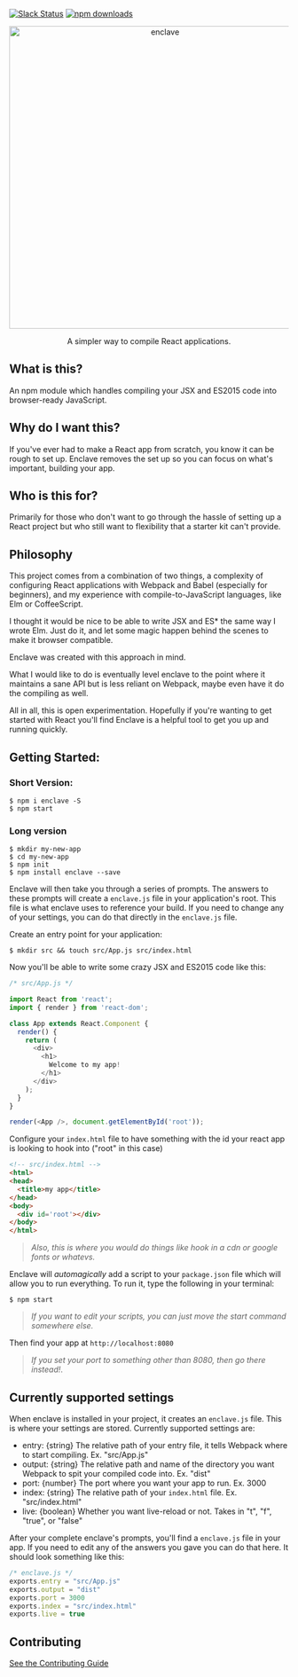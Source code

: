 [![Slack Status](http://enclave-cli.herokuapp.com/badge.svg)](https://enclave-cli.herokuapp.com/)
[![npm downloads](https://img.shields.io/npm/dm/enclave.svg?style=flat-square)](http://npm-stat.com/charts.html?package=enclave&from=2016-03-01)

<p align="center">
  <img alt="enclave" src="http://i1264.photobucket.com/albums/jj488/eanplatter1/enclave-logo_zpslmhskufg.png" width="546">
</p>

<p align="center">
  A simpler way to compile React applications.
</p>


## What is this?
An npm module which handles compiling your JSX and ES2015 code into browser-ready JavaScript.

## Why do I want this?
If you've ever had to make a React app from scratch, you know it can be rough to set up. Enclave removes the set up so you can focus on what's important, building your app.

## Who is this for?
Primarily for those who don't want to go through the hassle of setting up a React project but who still want to flexibility that a starter kit can't provide.

## Philosophy
This project comes from a combination of two things, a complexity of configuring React applications with Webpack and Babel (especially for beginners), and my experience with compile-to-JavaScript languages, like Elm or CoffeeScript.

I thought it would be nice to be able to write JSX and ES* the same way I wrote Elm. Just do it, and let some magic happen behind the scenes to make it browser compatible.

Enclave was created with this approach in mind.

What I would like to do is eventually level enclave to the point where it maintains a sane API but is less reliant on Webpack, maybe even have it do the compiling as well.

All in all, this is open experimentation. Hopefully if you're wanting to get started with React you'll find Enclave is a helpful tool to get you up and running quickly.



## Getting Started:
### Short Version:
```
$ npm i enclave -S
$ npm start
```

### Long version
```
$ mkdir my-new-app
$ cd my-new-app
$ npm init
$ npm install enclave --save
```

Enclave will then take you through a series of prompts. The answers to these prompts will create a `enclave.js` file in your application's root. This file is what enclave uses to reference your build. If you need to change any of your settings, you can do that directly in the `enclave.js` file.

Create an entry point for your application:
```
$ mkdir src && touch src/App.js src/index.html
```
Now you'll be able to write some crazy JSX and ES2015 code like this:
``` js
/* src/App.js */

import React from 'react';
import { render } from 'react-dom';

class App extends React.Component {
  render() {
    return (
      <div>
        <h1>
          Welcome to my app!
        </h1>
      </div>
    );
  }
}

render(<App />, document.getElementById('root'));
```

Configure your `index.html` file to have something with the id your react app is looking to hook into ("root" in this case)
``` html
<!-- src/index.html -->
<html>
<head>
  <title>my app</title>
</head>
<body>
  <div id='root'></div>
</body>
</html>
```
> _Also, this is where you would do things like hook in a cdn or google fonts or whatevs._

Enclave will _automagically_ add a script to your `package.json` file which will allow you to run everything.
To run it, type the following in your terminal:
```
$ npm start
```
> _If you want to edit your scripts, you can just move the start command somewhere else._

Then find your app at `http://localhost:8080`
> _If you set your port to something other than 8080, then go there instead!_.

## Currently supported settings

When enclave is installed in your project, it creates an `enclave.js` file. This is where your settings are stored. Currently supported settings are:
  - entry: {string} The relative path of your entry file, it tells Webpack where to start compiling. Ex. "src/App.js"
  - output: {string} The relative path and name of the directory you want Webpack to spit your compiled code into. Ex. "dist"
  - port: {number} The port where you want your app to run. Ex. 3000
  - index: {string} The relative path of your `index.html` file. Ex. "src/index.html"
  - live: {boolean} Whether you want live-reload or not. Takes in "t", "f", "true", or "false"

After your complete enclave's prompts, you'll find a `enclave.js` file in your app. If you need to edit any of the answers you gave you can do that here. It should look something like this:

```js
/* enclave.js */
exports.entry = "src/App.js"
exports.output = "dist"
exports.port = 3000
exports.index = "src/index.html"
exports.live = true
```

## Contributing

[See the Contributing Guide](./CONTRIBUTING.md)
